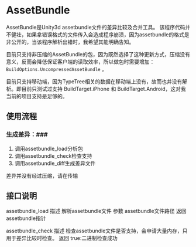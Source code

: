 # AssetBundle #

AssetBundle是Unity3d assetbundle文件的差异比较及合并工具。
该程序代码并不健壮，如果拿错误格式的文件传入会造成程序崩溃，因为assetbundle的格式是非公开的，当该程序解析出错时，我希望其能明确告知。

目前只支持非压缩的AssetBundle的包，因为既然选择了这种更新方式，压缩没有意义，反而会降低保证客户端的读取效率，所以做包时需要增加：`BuildOptions.UncompressedAssetBundle` 。

目前只支持移动端，因为TypeTree相关的数据在移动端上没有，故而也并没有解析。即目前只测试过支持 BuildTarget.iPhone 和 BuildTarget.Android，这对我当前的项目支持是足够的。


## 使用流程 ##
### 生成差异：###

1. 调用assetbundle_load分析包
1. 调用assetbundle_check检查支持
1. 调用assetbundle_diff生成差异文件

差异并没有经过压缩，请在传输

## 接口说明 ##
assetbundle_load 
描述 解析assetbundle文件
参数 assetbundle文件路径
返回 assetbundle指针

assetbundle_check
描述 检查assetbundle文件是否支持，会申请大量内存，只用于差异比较时检查。
返回 true:二进制检查成功


 